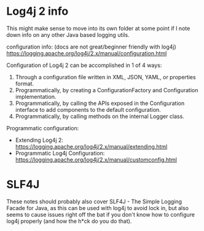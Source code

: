# Log4j 2 info
This might make sense to move into its own folder at some point if I note down info on any other Java based logging utils.

configuration info: (docs are not great/beginner friendly with log4j)
https://logging.apache.org/log4j/2.x/manual/configuration.html

Configuration of Log4j 2 can be accomplished in 1 of 4 ways:

1. Through a configuration file written in XML, JSON, YAML, or properties format.
2. Programmatically, by creating a ConfigurationFactory and Configuration implementation.
3. Programmatically, by calling the APIs exposed in the Configuration interface to add components to the default configuration.
4. Programmatically, by calling methods on the internal Logger class.

Programmatic configuration:
* Extending Log4j 2: https://logging.apache.org/log4j/2.x/manual/extending.html
* Programmatic Log4j Configuration: https://logging.apache.org/log4j/2.x/manual/customconfig.html

# SLF4J
These notes should probably also cover SLF4J - The Simple Logging Facade for Java, as this can be used with log4j to avoid lock in, but also seems to cause issues right off the bat if you don't know how to configure log4j properly (and how the h*ck do you do that).
